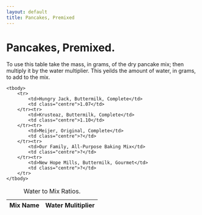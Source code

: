 ```yaml
---
layout: default
title: Pancakes, Premixed
---
```

<h1>Pancakes, Premixed.</h1>
<p id="table-desc">
    To use this table take the mass, in grams, of the dry
    pancake mix; then multiply it by the water multiplier.
    This yeilds the amount of water, in grams, to add to the mix.
</p>
<table aria-describedby="table-desc">
    <caption>
        Water to Mix Ratios.
    </caption>
    <thead>
        <tr><th>Mix Name</th><th>Water Mulitiplier</th>
    </thead>

    <tbody>
        <tr>
            <td>Hungry Jack, Buttermilk, Complete</td>
            <td class="centre">1.07</td>
        </tr><tr>
            <td>Krusteaz, Buttermilk, Complete</td>
            <td class="centre">1.10</td>
        </tr><tr>
            <td>Meijer, Original, Complete</td>
            <td class="centre">?</td>
        </tr><tr>
            <td>Our Family, All-Purpose Baking Mix</td>
            <td class="centre">?</td>
        </tr><tr>
            <td>New Hope Mills, Buttermilk, Gourmet</td>
            <td class="centre">?</td>
        </tr>
    </tbody>

</table>
